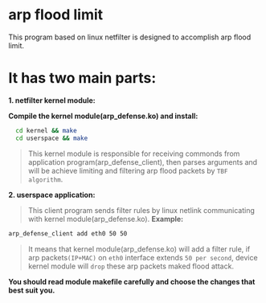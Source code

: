 # arp flood limit 
This program based on linux netfilter is designed to accomplish arp flood limit.

# It has two main parts:
**1. netfilter kernel module:**

**Compile the kernel module(arp_defense.ko) and install:**
```Bash
  cd kernel && make
  cd userspace && make
```
> This kernel module is responsible for receiving commonds from application program(arp_defense_client), then parses arguments and will be achieve limiting and filtering arp flood packets by `TBF algorithm`.
   
**2. userspace application:**
> This client program sends filter rules by linux netlink communicating with kernel module(arp_defense.ko). 
**Example:**
   ```Bash
   arp_defense_client add eth0 50 50
   ```
> It means that kernel module(arp_defense.ko) will add a filter rule, if arp packets`(IP+MAC)` on `eth0` interface extends `50 per second`, device kernel module will `drop` these arp packets maked flood attack.  

**You should read module makefile carefully and choose the changes that best suit you.**
